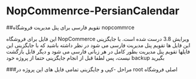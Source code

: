 # NopCommenrce-PersianCalendar
##تقویم فارسی برای پنل مدیریت فروشگاه nopcommrce

این فایل برای فروشگاه NopCommerce ویرایش 3.8 درست شده است. با جایگزینی این فایل ها تقویم پنل مدیریت فارسی می شود
در نظر داشته باشید که با جایگزینی این فایلها  تقویم پنل مدیریت بطور کامل در هر زبانی فارسی می شود و دیگر قابل بازگشت نیست، پس لطفا قبل از انجام جایگزینی حتما از پروژه خود backup بگیرید

###مراحل
-کپی و جایگزینی تمامی فایل های این پروژه در root اصلی فروشگاه
